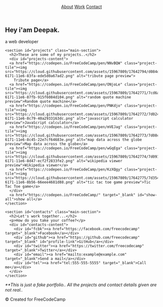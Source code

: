 <script src="https://cdn.freecodecamp.org/testable-projects-fcc/v1/bundle.js"></script>

<!-- 

Hello Camper!

For now, the test suite only works in Chrome! Please read the README below in the JS Editor before beginning. Feel free to delete this message once you have read it. Good luck and Happy Coding! 

- The freeCodeCamp Team 

-->

<head>
  <title>Responsive Web Design Projects - Build a Personal Portfolio Webpage</title>
</head>

<body>
  <header>
    <nav id="navbar">
      <a href="#welcome-section" class="nav-link">About</a>
      <a href="#projects" class="nav-link">Work</a>
      <a href="#contacts" class="nav-link">Contact</a>
    </nav>
  </header>
  
  <main>
    <section id="welcome-section" class="main-section">
      <h1>Hey i'am Deepak.</h1>
      <p>a web developer</p>
    </section>
    
    <section id="projects" class="main-section">
      <h2>These are some of my projects..</h2>
      <div id="projects-content">
      <a href="https://codepen.io/FreeCodeCamp/pen/NNvBQW" class="project-tile"><img src="https://cloud.githubusercontent.com/assets/15967809/17642794/d084d718-6171-11e6-83fa-ede5d0a67ad2.png" alt="tribute page preview">
        Tribute page</a>
      <a href="https://codepen.io/FreeCodeCamp/pen/ONjoLe" class="project-tile"><img src="https://cloud.githubusercontent.com/assets/15967809/17642771/7cd6a0c4-6171-11e6-87fb-915f6084d104.png" alt="random quote machine preview">Random quote machine</a>
      <a href="https://codepen.io/FreeCodeCamp/pen/PNKdjo" class="project-tile"><img src="https://cloud.githubusercontent.com/assets/15967809/17642772/7d02406c-6171-11e6-8c79-40a2933163dc.png" alt="javascript calculator preview">JavaScript calculator</a>
      <a href="https://codepen.io/FreeCodeCamp/pen/mVEJag" class="project-tile"><img src="https://cloud.githubusercontent.com/assets/15967809/17642773/7d08cb94-6171-11e6-8c45-22e7cf64683e.png" alt="map data across the globe preview">Map data across the globe</a>
      <a href="https://codepen.io/FreeCodeCamp/pen/wGqEga" class="project-tile"><img src="https://cloud.githubusercontent.com/assets/15967809/17642774/7d091806-6171-11e6-8d47-ecf2f2833fe2.png" alt="wikipedia viewer preview">Wikipedia viewer</a>
      <a href="https://codepen.io/FreeCodeCamp/pen/KzXQgy" class="project-tile"><img src="https://cloud.githubusercontent.com/assets/15967809/17642775/7d354304-6171-11e6-8b56-66eee4681d88.png" alt="tic tac toe game preview">Tic Tac Toe game</a>
      </div>
      <a href="https://codepen.io/FreeCodeCamp/" target="_blank" id="show-all">show all</a>
    </section>
    
    <section id="contacts" class="main-section">
      <h2>Let's work together...</h2>
      <p>How do you take your coffee?</p>
      <div id="contacts-content">
        <div id="fcbk"><a href="https://facebook.com/freecodecamp" target="_blank">Facebook</a></div>
        <div id="github"><a href="https://github.com/freecodecamp" target="_blank" id="profile-link">GitHub</a></div>
        <div id="twitter"><a href="https://twitter.com/freecodecamp" target="_blank">Twitter</a></div>
        <div id="email"><a href="mailto:example@example.com" target="_blank">Send a mail</a></div>
        <div id="tel"><a href="tel:555-555-5555" target="_blank">Call me</a></div>
      </div>
    </section>
  </main>
  
  <footer>
    <p><em>**This is just a fake portfolio.. All the projects and contact details given are not real..</em></p>
    <p>© Created for FreeCodeCamp</p>
  </footer>
</body>
